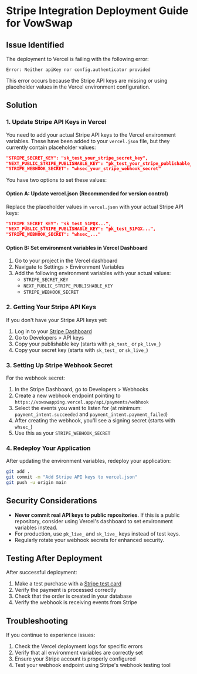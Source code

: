 # Stripe Integration Deployment Guide for VowSwap

## Issue Identified

The deployment to Vercel is failing with the following error:

```
Error: Neither apiKey nor config.authenticator provided
```

This error occurs because the Stripe API keys are missing or using placeholder values in the Vercel environment configuration.

## Solution

### 1. Update Stripe API Keys in Vercel

You need to add your actual Stripe API keys to the Vercel environment variables. These have been added to your `vercel.json` file, but they currently contain placeholder values:

```json
"STRIPE_SECRET_KEY": "sk_test_your_stripe_secret_key",
"NEXT_PUBLIC_STRIPE_PUBLISHABLE_KEY": "pk_test_your_stripe_publishable_key",
"STRIPE_WEBHOOK_SECRET": "whsec_your_stripe_webhook_secret"
```

You have two options to set these values:

#### Option A: Update vercel.json (Recommended for version control)

Replace the placeholder values in `vercel.json` with your actual Stripe API keys:

```json
"STRIPE_SECRET_KEY": "sk_test_51PQX...",
"NEXT_PUBLIC_STRIPE_PUBLISHABLE_KEY": "pk_test_51PQX...",
"STRIPE_WEBHOOK_SECRET": "whsec_..."
```

#### Option B: Set environment variables in Vercel Dashboard

1. Go to your project in the Vercel dashboard
2. Navigate to Settings > Environment Variables
3. Add the following environment variables with your actual values:
   - `STRIPE_SECRET_KEY`
   - `NEXT_PUBLIC_STRIPE_PUBLISHABLE_KEY`
   - `STRIPE_WEBHOOK_SECRET`

### 2. Getting Your Stripe API Keys

If you don't have your Stripe API keys yet:

1. Log in to your [Stripe Dashboard](https://dashboard.stripe.com/)
2. Go to Developers > API keys
3. Copy your publishable key (starts with `pk_test_` or `pk_live_`)
4. Copy your secret key (starts with `sk_test_` or `sk_live_`)

### 3. Setting Up Stripe Webhook Secret

For the webhook secret:

1. In the Stripe Dashboard, go to Developers > Webhooks
2. Create a new webhook endpoint pointing to `https://vowswapping.vercel.app/api/payments/webhook`
3. Select the events you want to listen for (at minimum: `payment_intent.succeeded` and `payment_intent.payment_failed`)
4. After creating the webhook, you'll see a signing secret (starts with `whsec_`)
5. Use this as your `STRIPE_WEBHOOK_SECRET`

### 4. Redeploy Your Application

After updating the environment variables, redeploy your application:

```bash
git add .
git commit -m "Add Stripe API keys to vercel.json"
git push -u origin main
```

## Security Considerations

- **Never commit real API keys to public repositories**. If this is a public repository, consider using Vercel's dashboard to set environment variables instead.
- For production, use `pk_live_` and `sk_live_` keys instead of test keys.
- Regularly rotate your webhook secrets for enhanced security.

## Testing After Deployment

After successful deployment:

1. Make a test purchase with a [Stripe test card](https://stripe.com/docs/testing#cards)
2. Verify the payment is processed correctly
3. Check that the order is created in your database
4. Verify the webhook is receiving events from Stripe

## Troubleshooting

If you continue to experience issues:

1. Check the Vercel deployment logs for specific errors
2. Verify that all environment variables are correctly set
3. Ensure your Stripe account is properly configured
4. Test your webhook endpoint using Stripe's webhook testing tool
